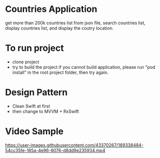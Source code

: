 # Countries Application
get more than 200k countries list from json file, search countries list, display countries list, and display the coutry location.

# To run project
- clone project
- try to build the project
if you cannot build application, please run "pod install" in the root project folder, then try again.

# Design Pattern
- Clean Swift at first
- then change to MVVM + RxSwift

# Video Sample
https://user-images.githubusercontent.com/43370267/189338484-54cc35fe-185a-4e96-8076-d8dd9e235934.mp4
